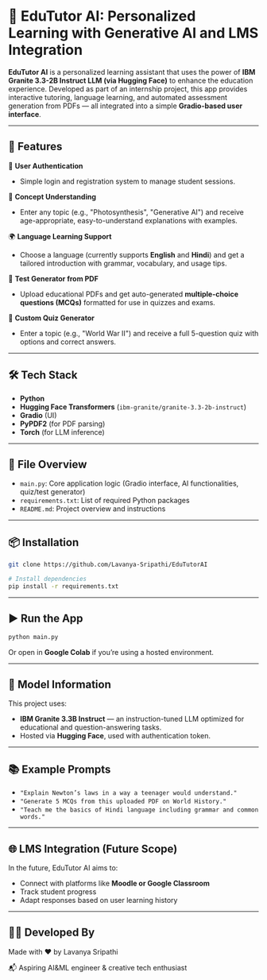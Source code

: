 # 🧠 EduTutor AI: Personalized Learning with Generative AI and LMS Integration

**EduTutor AI** is a personalized learning assistant that uses the power of **IBM Granite 3.3-2B Instruct LLM (via Hugging Face)** to enhance the education experience. Developed as part of an internship project, this app provides interactive tutoring, language learning, and automated assessment generation from PDFs — all integrated into a simple **Gradio-based user interface**.

---

## 🚀 Features

🔐 **User Authentication**

* Simple login and registration system to manage student sessions.

📘 **Concept Understanding**

* Enter any topic (e.g., "Photosynthesis", "Generative AI") and receive age-appropriate, easy-to-understand explanations with examples.

🌍 **Language Learning Support**

* Choose a language (currently supports **English** and **Hindi**) and get a tailored introduction with grammar, vocabulary, and usage tips.

📄 **Test Generator from PDF**

* Upload educational PDFs and get auto-generated **multiple-choice questions (MCQs)** formatted for use in quizzes and exams.

🧪 **Custom Quiz Generator**

* Enter a topic (e.g., "World War II") and receive a full 5-question quiz with options and correct answers.

---

## 🛠️ Tech Stack

* **Python**
* **Hugging Face Transformers** (`ibm-granite/granite-3.3-2b-instruct`)
* **Gradio** (UI)
* **PyPDF2** (for PDF parsing)
* **Torch** (for LLM inference)

---

## 📂 File Overview

* `main.py`: Core application logic (Gradio interface, AI functionalities, quiz/test generator)
* `requirements.txt`: List of required Python packages
* `README.md`: Project overview and instructions

---

## 📦 Installation

```bash
git clone https://github.com/Lavanya-Sripathi/EduTutorAI

# Install dependencies
pip install -r requirements.txt
```

---

## ▶️ Run the App

```bash
python main.py
```

Or open in **Google Colab** if you’re using a hosted environment.

---

## 🤖 Model Information

This project uses:

* **IBM Granite 3.3B Instruct** — an instruction-tuned LLM optimized for educational and question-answering tasks.
* Hosted via **Hugging Face**, used with authentication token.

---

## 📚 Example Prompts

* `"Explain Newton’s laws in a way a teenager would understand."`
* `"Generate 5 MCQs from this uploaded PDF on World History."`
* `"Teach me the basics of Hindi language including grammar and common words."`

---

## 🌐 LMS Integration (Future Scope)

In the future, EduTutor AI aims to:

* Connect with platforms like **Moodle or Google Classroom**
* Track student progress
* Adapt responses based on user learning history

---

## 👩‍💻 Developed By

Made with ❤️ by Lavanya Sripathi

📬 Aspiring AI&ML engineer & creative tech enthusiast



